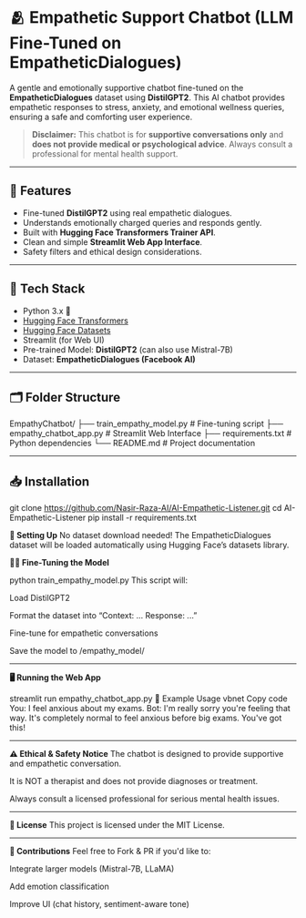 # 🫂 Empathetic Support Chatbot (LLM Fine-Tuned on EmpatheticDialogues)

A gentle and emotionally supportive chatbot fine-tuned on the **EmpatheticDialogues** dataset using **DistilGPT2**. This AI chatbot provides empathetic responses to stress, anxiety, and emotional wellness queries, ensuring a safe and comforting user experience.

> **Disclaimer:** This chatbot is for **supportive conversations only** and **does not provide medical or psychological advice**. Always consult a professional for mental health support.

---

## 🚀 Features
- Fine-tuned **DistilGPT2** using real empathetic dialogues.
- Understands emotionally charged queries and responds gently.
- Built with **Hugging Face Transformers Trainer API**.
- Clean and simple **Streamlit Web App Interface**.
- Safety filters and ethical design considerations.

---

## 🧰 Tech Stack
- Python 3.x 🐍
- [Hugging Face Transformers](https://huggingface.co/docs/transformers/)
- [Hugging Face Datasets](https://huggingface.co/datasets)
- Streamlit (for Web UI)
- Pre-trained Model: **DistilGPT2** (can also use Mistral-7B)
- Dataset: **EmpatheticDialogues (Facebook AI)**

---

## 🗂 Folder Structure
EmpathyChatbot/
├── train_empathy_model.py # Fine-tuning script
├── empathy_chatbot_app.py # Streamlit Web Interface
├── requirements.txt # Python dependencies
└── README.md # Project documentation

---

## 📥 Installation
git clone https://github.com/Nasir-Raza-AI/AI-Empathetic-Listener.git
cd AI-Empathetic-Listener
pip install -r requirements.txt

**🔑 Setting Up**
No dataset download needed! The EmpatheticDialogues dataset will be loaded automatically using Hugging Face’s datasets library.

**🏋️‍♂️ Fine-Tuning the Model**

python train_empathy_model.py
This script will:

Load DistilGPT2

Format the dataset into “Context: ... Response: ...”

Fine-tune for empathetic conversations

Save the model to /empathy_model/

---

**🖥️ Running the Web App**

streamlit run empathy_chatbot_app.py
💬 Example Usage
vbnet
Copy code
You: I feel anxious about my exams.
Bot: I'm really sorry you're feeling that way. It's completely normal to feel anxious before big exams. You've got this!

---

**⚠️ Ethical & Safety Notice**
The chatbot is designed to provide supportive and empathetic conversation.

It is NOT a therapist and does not provide diagnoses or treatment.

Always consult a licensed professional for serious mental health issues.

---

**📄 License**
This project is licensed under the MIT License.

---

**🤝 Contributions**
Feel free to Fork & PR if you'd like to:

Integrate larger models (Mistral-7B, LLaMA)

Add emotion classification

Improve UI (chat history, sentiment-aware tone)


